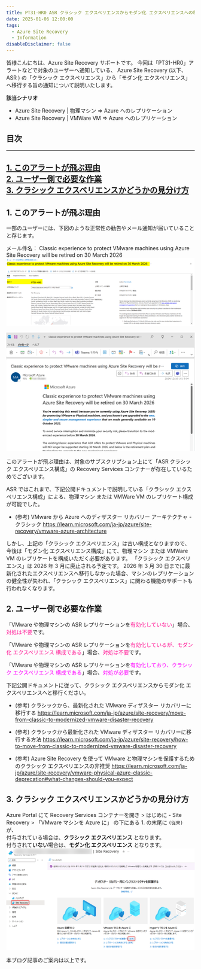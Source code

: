 ```yaml
---
title: PT31-HR0 ASR クラシック エクスペリエンスからモダン化 エクスペリエンスへの移行について
date: 2025-01-06 12:00:00
tags:
  - Azure Site Recovery
  - Information
disableDisclaimer: false
---
```


<!-- more -->
皆様こんにちは、Azure Site Recovery サポートです。
今回は「PT31-HR0」アラートなどで対象のユーザーへ通知している、
Azure Site Recovery (以下、ASR ) の「クラシック エクスペリエンス」から「モダン化 エクスペリエンス」へ移行する旨の通知について説明いたします。

**該当シナリオ**
- Azure Site Recovery | 物理マシン ⇒ Azure へのレプリケーション
- Azure Site Recovery | VMWare VM ⇒ Azure へのレプリケーション

## 目次
-----------------------------------------------------------
[1. このアラートが飛ぶ理由](#1)  
[2. ユーザー側で必要な作業](#2)  
[3. クラシック エクスペリエンスかどうかの見分け方](#3) 
-----------------------------------------------------------

## <a id="1"></a> 1. このアラートが飛ぶ理由
一部のユーザーには、下図のような正常性の勧告やメール通知が届いていることと存じます。

メール件名：
Classic experience to protect VMware machines using Azure Site Recovery will be retired on 30 March 2026
![](./MoveClassicToModernizedAsrComponent/001.png)

![](./MoveClassicToModernizedAsrComponent/002.png)

このアラートが飛ぶ理由は、対象のサブスクリプション上にて「ASR クラシック エクスペリエンス構成」の Recovery Services コンテナーが存在しているためでございます。

ASR ではこれまで、下記公開ドキュメントで説明している「クラシック エクスペリエンス構成」による、物理マシン または VMWare VM のレプリケート構成が可能でした。

- (参考) VMware から Azure へのディザスター リカバリー アーキテクチャ - クラシック
  https://learn.microsoft.com/ja-jp/azure/site-recovery/vmware-azure-architecture

しかし、上記の「クラシック エクスペリエンス」は古い構成となりますので、今後は「モダン化 エクスペリエンス構成」にて、物理マシン または VMWare VM のレプリケートを構成いただく必要があります。
「クラシック エクスペリエンス」は 2026 年 3 月に廃止される予定です。
2026 年 3 月 30 日までに最新化されたエクスペリエンスへ移行しなかった場合、マシンのレプリケーションの健全性が失われ、「クラシック エクスペリエンス」に関わる機能のサポートも行われなくなります。

## <a id="2"></a> 2. ユーザー側で必要な作業

「VMware や物理マシンの ASR レプリケーションを<font color="DeepPink">有効化していない</font>」場合、<font color="DeepPink">対処は不要</font>です。

「VMware や物理マシンの ASR レプリケーションを<font color="DeepPink">有効化しているが、モダン化 エクスペリエンス 構成である</font>」場合、<font color="DeepPink">対処は不要</font>です。

「VMware や物理マシンの ASR レプリケーションを<font color="Fuchsia">有効化しており、クラシック エクスペリエンス 構成である</font>」場合、<font color="Fuchsia">対処が必要</font>です。

下記公開ドキュメントに従って、クラシック エクスペリエンスからモダン化 エクスペリエンスへと移行ください。

- (参考) クラシックから、最新化された VMware ディザスター リカバリーに移行する
  https://learn.microsoft.com/ja-jp/azure/site-recovery/move-from-classic-to-modernized-vmware-disaster-recovery

- (参考) クラシックから最新化された VMware ディザスター リカバリーに移行する方法
  https://learn.microsoft.com/ja-jp/azure/site-recovery/how-to-move-from-classic-to-modernized-vmware-disaster-recovery

- (参考) Azure Site Recovery を使って VMware と物理マシンを保護するためのクラシック エクスペリエンスの非推奨
https://learn.microsoft.com/ja-jp/azure/site-recovery/vmware-physical-azure-classic-deprecation#what-changes-should-you-expect


## <a id="3"></a> 3. クラシック エクスペリエンスかどうかの見分け方
Azure Portal にて Recovery Services コンテナーを開き > はじめに - Site Recovery > 「VMware マシンを Azure に」 の下にある 1. の末尾に `(従来)` が、  
付与されている場合は、**クラシック エクスペリエンス** となります。  
付与されて**いない**場合は、**モダン化 エクスペリエンス** となります。
![](./MoveClassicToModernizedAsrComponent/003.png)

本ブログ記事のご案内は以上です。